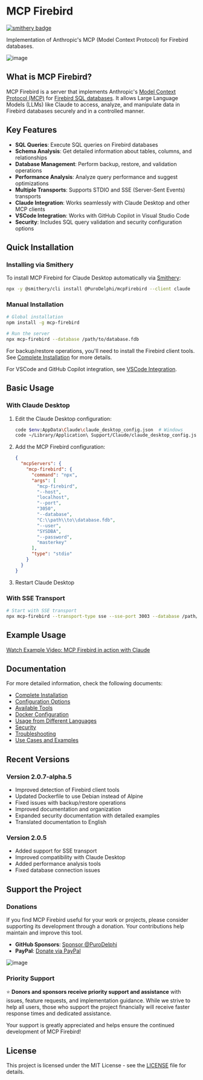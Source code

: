 # MCP Firebird

[![smithery badge](https://smithery.ai/badge/@PuroDelphi/mcpFirebird)](https://smithery.ai/server/@PuroDelphi/mcpFirebird)

Implementation of Anthropic's MCP (Model Context Protocol) for Firebird databases.

![image](https://github.com/user-attachments/assets/7538524b-c65d-441d-b773-326a69cf8c56)

## What is MCP Firebird?

MCP Firebird is a server that implements Anthropic's [Model Context Protocol (MCP)](https://github.com/anthropics/anthropic-cookbook/tree/main/model_context_protocol) for [Firebird SQL databases](https://firebirdsql.org/). It allows Large Language Models (LLMs) like Claude to access, analyze, and manipulate data in Firebird databases securely and in a controlled manner.

## Key Features

- **SQL Queries**: Execute SQL queries on Firebird databases
- **Schema Analysis**: Get detailed information about tables, columns, and relationships
- **Database Management**: Perform backup, restore, and validation operations
- **Performance Analysis**: Analyze query performance and suggest optimizations
- **Multiple Transports**: Supports STDIO and SSE (Server-Sent Events) transports
- **Claude Integration**: Works seamlessly with Claude Desktop and other MCP clients
- **VSCode Integration**: Works with GitHub Copilot in Visual Studio Code
- **Security**: Includes SQL query validation and security configuration options

## Quick Installation

### Installing via Smithery

To install MCP Firebird for Claude Desktop automatically via [Smithery](https://smithery.ai/server/@PuroDelphi/mcpFirebird):

```bash
npx -y @smithery/cli install @PuroDelphi/mcpFirebird --client claude
```

### Manual Installation
```bash
# Global installation
npm install -g mcp-firebird

# Run the server
npx mcp-firebird --database /path/to/database.fdb
```

For backup/restore operations, you'll need to install the Firebird client tools. See [Complete Installation](./docs/installation.md) for more details.

For VSCode and GitHub Copilot integration, see [VSCode Integration](./docs/vscode-integration.md).

## Basic Usage

### With Claude Desktop

1. Edit the Claude Desktop configuration:
   ```bash
   code $env:AppData\Claude\claude_desktop_config.json  # Windows
   code ~/Library/Application\ Support/Claude/claude_desktop_config.json  # macOS
   ```

2. Add the MCP Firebird configuration:
   ```json
   {
     "mcpServers": {
       "mcp-firebird": {
         "command": "npx",
         "args": [
           "mcp-firebird",
           "--host",
           "localhost",
           "--port",
           "3050",
           "--database",
           "C:\\path\\to\\database.fdb",
           "--user",
           "SYSDBA",
           "--password",
           "masterkey"
         ],
         "type": "stdio"
       }
     }
   }
   ```

3. Restart Claude Desktop

### With SSE Transport

```bash
# Start with SSE transport
npx mcp-firebird --transport-type sse --sse-port 3003 --database /path/to/database.fdb
```

## Example Usage

[Watch Example Video: MCP Firebird in action with Claude](https://github.com/PuroDelphi/mcpFirebird/raw/alpha/examples/ExampleClaudeV2.mp4)

## Documentation

For more detailed information, check the following documents:

- [Complete Installation](./docs/installation.md)
- [Configuration Options](./docs/configuration.md)
- [Available Tools](./docs/tools.md)
- [Docker Configuration](./docs/docker.md)
- [Usage from Different Languages](./docs/clients.md)
- [Security](./docs/security.md)
- [Troubleshooting](./docs/troubleshooting.md)
- [Use Cases and Examples](./docs/use-cases.md)

## Recent Versions

### Version 2.0.7-alpha.5

- Improved detection of Firebird client tools
- Updated Dockerfile to use Debian instead of Alpine
- Fixed issues with backup/restore operations
- Improved documentation and organization
- Expanded security documentation with detailed examples
- Translated documentation to English

### Version 2.0.5

- Added support for SSE transport
- Improved compatibility with Claude Desktop
- Added performance analysis tools
- Fixed database connection issues

## Support the Project

### Donations

If you find MCP Firebird useful for your work or projects, please consider supporting its development through a donation. Your contributions help maintain and improve this tool.

- **GitHub Sponsors**: [Sponsor @PuroDelphi](https://github.com/sponsors/PuroDelphi)
- **PayPal**: [Donate via PayPal](https://www.paypal.com/donate/?hosted_button_id=KBAUBYYDNHQNQ)

![image](https://github.com/user-attachments/assets/d04cf0eb-32a8-48a7-9324-c02af5269370)

### Priority Support

⭐ **Donors and sponsors receive priority support and assistance** with issues, feature requests, and implementation guidance. While we strive to help all users, those who support the project financially will receive faster response times and dedicated assistance.

Your support is greatly appreciated and helps ensure the continued development of MCP Firebird!

## License

This project is licensed under the MIT License - see the [LICENSE](LICENSE) file for details.
